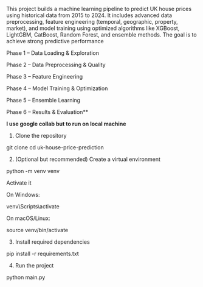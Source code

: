 This project builds a machine learning pipeline to predict UK house prices using historical data from 2015 to 2024. It includes advanced data preprocessing, feature engineering (temporal, geographic, property, market), and model training using optimized algorithms like XGBoost, LightGBM, CatBoost, Random Forest, and ensemble methods. The goal is to achieve strong predictive performance

Phase 1 – Data Loading & Exploration

Phase 2 – Data Preprocessing & Quality

Phase 3 – Feature Engineering

Phase 4 – Model Training & Optimization

Phase 5 – Ensemble Learning

Phase 6 – Results & Evaluation**

**I use google collab but to run on local machine** 



1. Clone the repository

git clone <your-repo-link>
cd uk-house-price-prediction

2. (Optional but recommended) Create a virtual environment

python -m venv venv
 
Activate it

On Windows:

venv\Scripts\activate

On macOS/Linux:

source venv/bin/activate

3. Install required dependencies

pip install -r requirements.txt

 4. Run the project

python main.py
